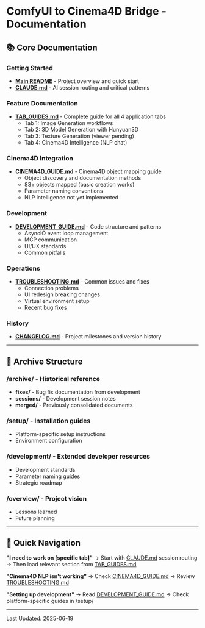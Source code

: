 # ComfyUI to Cinema4D Bridge - Documentation

## 📚 Core Documentation

### **Getting Started**
- **[Main README](../README.md)** - Project overview and quick start
- **[CLAUDE.md](../CLAUDE.md)** - AI session routing and critical patterns

### **Feature Documentation**
- **[TAB_GUIDES.md](TAB_GUIDES.md)** - Complete guide for all 4 application tabs
  - Tab 1: Image Generation workflows
  - Tab 2: 3D Model Generation with Hunyuan3D
  - Tab 3: Texture Generation (viewer pending)
  - Tab 4: Cinema4D Intelligence (NLP chat)

### **Cinema4D Integration**
- **[CINEMA4D_GUIDE.md](CINEMA4D_GUIDE.md)** - Cinema4D object mapping guide
  - Object discovery and documentation methods
  - 83+ objects mapped (basic creation works)
  - Parameter naming conventions
  - NLP intelligence not yet implemented

### **Development**
- **[DEVELOPMENT_GUIDE.md](DEVELOPMENT_GUIDE.md)** - Code structure and patterns
  - AsyncIO event loop management
  - MCP communication
  - UI/UX standards
  - Common pitfalls

### **Operations**
- **[TROUBLESHOOTING.md](TROUBLESHOOTING.md)** - Common issues and fixes
  - Connection problems
  - UI redesign breaking changes
  - Virtual environment setup
  - Recent bug fixes

### **History**
- **[CHANGELOG.md](CHANGELOG.md)** - Project milestones and version history

---

## 📁 Archive Structure

### **/archive/** - Historical reference
- **fixes/** - Bug fix documentation from development
- **sessions/** - Development session notes
- **merged/** - Previously consolidated documents

### **/setup/** - Installation guides
- Platform-specific setup instructions
- Environment configuration

### **/development/** - Extended developer resources
- Development standards
- Parameter naming guides
- Strategic roadmap

### **/overview/** - Project vision
- Lessons learned
- Future planning

---

## 🚀 Quick Navigation

**"I need to work on [specific tab]"**
→ Start with [CLAUDE.md](../CLAUDE.md) session routing
→ Then load relevant section from [TAB_GUIDES.md](TAB_GUIDES.md)

**"Cinema4D NLP isn't working"**
→ Check [CINEMA4D_GUIDE.md](CINEMA4D_GUIDE.md)
→ Review [TROUBLESHOOTING.md](TROUBLESHOOTING.md)

**"Setting up development"**
→ Read [DEVELOPMENT_GUIDE.md](DEVELOPMENT_GUIDE.md)
→ Check platform-specific guides in /setup/

---

Last Updated: 2025-06-19